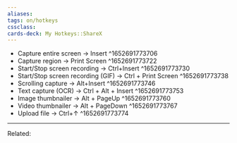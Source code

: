 ```yaml
---
aliases:
tags: on/hotkeys 
cssclass:
cards-deck: My Hotkeys::ShareX
---
```


-   Capture entire screen → Insert ^1652691773706
-   Capture region → Print Screen ^1652691773722
-   Start/Stop screen recording → Ctrl+Insert ^1652691773730
-   Start/Stop screen recording (GIF) → Ctrl + Print Screen ^1652691773738
-   Scrolling capture → Alt+Insert ^1652691773746
-   Text capture (OCR) → Ctrl + Alt + Insert ^1652691773753
-   Image thumbnailer → Alt + PageUp ^1652691773760
-   Video thumbnailer → Alt + PageDown ^1652691773767
-   Upload file → Ctrl+↑ ^1652691773774


---
Related:


